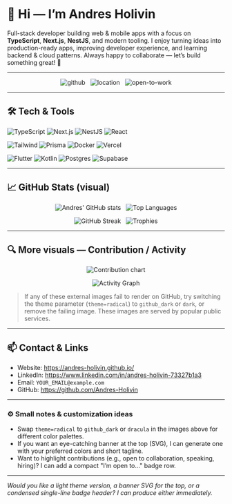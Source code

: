 # 👋 Hi — I’m Andres Holivin

Full-stack developer building web & mobile apps with a focus on **TypeScript**, **Next.js**, **NestJS**, and modern tooling. I enjoy turning ideas into production-ready apps, improving developer experience, and learning backend & cloud patterns. Always happy to collaborate — let’s build something great! 🚀

---

<!-- center header badges -->
<p align="center">
  <!-- Social / quick stats -->
  <img src="https://img.shields.io/badge/GitHub-@Andres--Holivin-181717?style=for-the-badge&logo=github" alt="github" />
  &nbsp;
  <img src="https://img.shields.io/badge/Location-Indonesia-ffdd57?style=for-the-badge&logo=mapbox" alt="location" />
  &nbsp;
  <img src="https://img.shields.io/badge/Available-Open%20to%20Work-brightgreen?style=for-the-badge" alt="open-to-work" />
</p>

---

## 🛠️ Tech & Tools

<p>
  <!-- Tech badges line 1 -->
  <img alt="TypeScript" src="https://img.shields.io/badge/TypeScript-3178C6?style=for-the-badge&logo=typescript&logoColor=white" />
  <img alt="Next.js" src="https://img.shields.io/badge/Next.js-000000?style=for-the-badge&logo=next.js&logoColor=white" />
  <img alt="NestJS" src="https://img.shields.io/badge/NestJS-E0234E?style=for-the-badge&logo=nestjs&logoColor=white" />
  <img alt="React" src="https://img.shields.io/badge/React-61DAFB?style=for-the-badge&logo=react&logoColor=black" />
</p>

<p>
  <!-- Tech badges line 2 -->
  <img alt="Tailwind" src="https://img.shields.io/badge/Tailwind_CSS-06B6D4?style=for-the-badge&logo=tailwindcss&logoColor=white" />
  <img alt="Prisma" src="https://img.shields.io/badge/Prisma-2D3748?style=for-the-badge&logo=prisma&logoColor=white" />
  <img alt="Docker" src="https://img.shields.io/badge/Docker-2496ED?style=for-the-badge&logo=docker&logoColor=white" />
  <img alt="Vercel" src="https://img.shields.io/badge/Vercel-000000?style=for-the-badge&logo=vercel&logoColor=white" />
</p>

<p>
  <!-- Mobile / DB -->
  <img alt="Flutter" src="https://img.shields.io/badge/Flutter-02569B?style=for-the-badge&logo=flutter&logoColor=white" />
  <img alt="Kotlin" src="https://img.shields.io/badge/Kotlin-0095D5?style=for-the-badge&logo=kotlin&logoColor=white" />
  <img alt="Postgres" src="https://img.shields.io/badge/Postgres-316192?style=for-the-badge&logo=postgresql&logoColor=white" />
  <img alt="Supabase" src="https://img.shields.io/badge/Supabase-3ECF8E?style=for-the-badge&logo=supabase&logoColor=white" />
</p>

---

## 📈 GitHub Stats (visual)

<p align="center">
  <!-- Main GitHub stats + Top languages -->
  <img alt="Andres' GitHub stats" src="https://github-readme-stats.vercel.app/api?username=Andres-Holivin&show_icons=true&theme=radical&count_private=true" />
  &nbsp;
  <img alt="Top Languages" src="https://github-readme-stats.vercel.app/api/top-langs/?username=Andres-Holivin&layout=compact&theme=radical" />
</p>

<p align="center">
  <!-- Streak & Trophy -->
  <img alt="GitHub Streak" src="https://github-readme-streak-stats.herokuapp.com/?user=Andres-Holivin&theme=radical" />
  &nbsp;
  <img alt="Trophies" src="https://github-profile-trophy.vercel.app/?username=Andres-Holivin&theme=radical&no-frame=true&column=4" />
</p>

---

## 🔍 More visuals — Contribution / Activity

<p align="center">
  <!-- Contribution calendar -->
  <img alt="Contribution chart" src="https://ghchart.rshah.org/Andres-Holivin" />
</p>

<p align="center">
  <!-- Activity graph (commits per day visualization) -->
  <img alt="Activity Graph" src="https://activity-graph.herokuapp.com/graph?username=Andres-Holivin&theme=react-dark&hide_border=true" />
</p>

> If any of these external images fail to render on GitHub, try switching the theme parameter (`theme=radical`) to `github_dark` or `dark`, or remove the failing image. These images are served by popular public services.

---

## 📫 Contact & Links

- Website: https://andres-holivin.github.io/  
- LinkedIn: https://www.linkedin.com/in/andres-holivin-73327b1a3  
- Email: `YOUR_EMAIL@example.com` <!-- replace with preferred contact -->
- GitHub: https://github.com/Andres-Holivin

---

### ⚙️ Small notes & customization ideas
- Swap `theme=radical` to `github_dark` or `dracula` in the images above for different color palettes.
- If you want an eye-catching banner at the top (SVG), I can generate one with your preferred colors and short tagline.
- Want to highlight contributions (e.g., open to collaboration, speaking, hiring)? I can add a compact "I’m open to..." badge row.

---

*Would you like a light theme version, a banner SVG for the top, or a condensed single-line badge header? I can produce either immediately.*  

